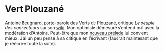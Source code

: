 # Vert Plouzané

Antoine Beugnard, porte-parole des Verts de Plouzané, critique *Le peuple des connecteurs* sur son [wiki](http://wiki.les-verts.infini.fr/index.php/Le_peuple_des_connecteurs). Mon optimiste démesuré s’entend mal avec la modération d’Antoine. Peut-être que mon [nouveau prélude](https://tcrouzet.com/peuple/seconde-edition-35719) lui convient mieux. J’ai un peu pensé à sa critique en l’écrivant (faudrait maintenant que je réécrive toute la suite).